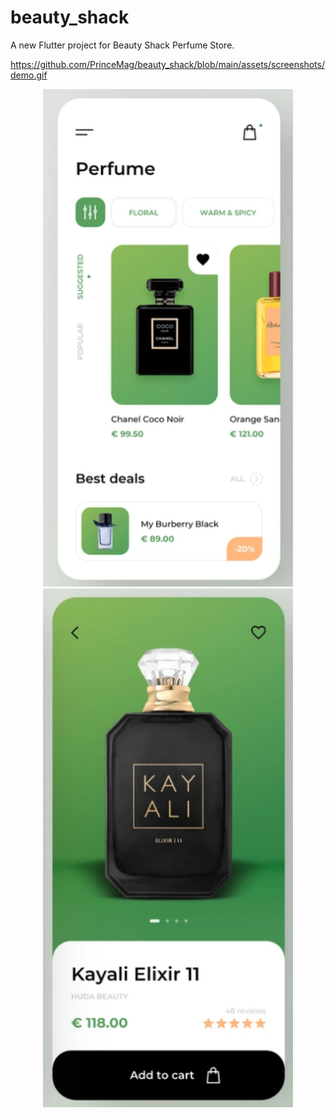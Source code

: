 # beauty_shack

A new Flutter project for Beauty Shack Perfume Store.

https://github.com/PrinceMag/beauty_shack/blob/main/assets/screenshots/demo.gif
<center><img src="https://github.com/PrinceMag/beauty_shack/blob/main/assets/screenshots/home1.PNG" width=400 ><center>
<center><img src="https://github.com/PrinceMag/beauty_shack/blob/main/assets/screenshots/home2.PNG" width=400 ><center>
